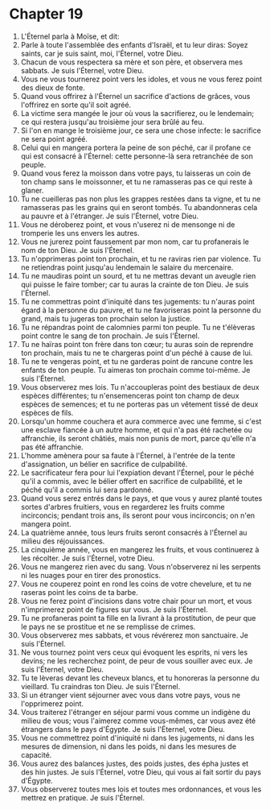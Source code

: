 # Chapter 19

1. L'Éternel parla à Moïse, et dit:
2. Parle à toute l'assemblée des enfants d'Israël, et tu leur diras: Soyez saints, car je suis saint, moi, l'Éternel, votre Dieu.
3. Chacun de vous respectera sa mère et son père, et observera mes sabbats. Je suis l'Éternel, votre Dieu.
4. Vous ne vous tournerez point vers les idoles, et vous ne vous ferez point des dieux de fonte.
5. Quand vous offrirez à l'Éternel un sacrifice d'actions de grâces, vous l'offrirez en sorte qu'il soit agréé.
6. La victime sera mangée le jour où vous la sacrifierez, ou le lendemain; ce qui restera jusqu'au troisième jour sera brûlé au feu.
7. Si l'on en mange le troisième jour, ce sera une chose infecte: le sacrifice ne sera point agréé.
8. Celui qui en mangera portera la peine de son péché, car il profane ce qui est consacré à l'Éternel: cette personne-là sera retranchée de son peuple.
9. Quand vous ferez la moisson dans votre pays, tu laisseras un coin de ton champ sans le moissonner, et tu ne ramasseras pas ce qui reste à glaner.
10. Tu ne cueilleras pas non plus les grappes restées dans ta vigne, et tu ne ramasseras pas les grains qui en seront tombés. Tu abandonneras cela au pauvre et à l'étranger. Je suis l'Éternel, votre Dieu.
11. Vous ne déroberez point, et vous n'userez ni de mensonge ni de tromperie les uns envers les autres.
12. Vous ne jurerez point faussement par mon nom, car tu profanerais le nom de ton Dieu. Je suis l'Éternel.
13. Tu n'opprimeras point ton prochain, et tu ne raviras rien par violence. Tu ne retiendras point jusqu'au lendemain le salaire du mercenaire.
14. Tu ne maudiras point un sourd, et tu ne mettras devant un aveugle rien qui puisse le faire tomber; car tu auras la crainte de ton Dieu. Je suis l'Éternel.
15. Tu ne commettras point d'iniquité dans tes jugements: tu n'auras point égard à la personne du pauvre, et tu ne favoriseras point la personne du grand, mais tu jugeras ton prochain selon la justice.
16. Tu ne répandras point de calomnies parmi ton peuple. Tu ne t'élèveras point contre le sang de ton prochain. Je suis l'Éternel.
17. Tu ne haïras point ton frère dans ton cœur; tu auras soin de reprendre ton prochain, mais tu ne te chargeras point d'un péché à cause de lui.
18. Tu ne te vengeras point, et tu ne garderas point de rancune contre les enfants de ton peuple. Tu aimeras ton prochain comme toi-même. Je suis l'Éternel.
19. Vous observerez mes lois. Tu n'accoupleras point des bestiaux de deux espèces différentes; tu n'ensemenceras point ton champ de deux espèces de semences; et tu ne porteras pas un vêtement tissé de deux espèces de fils.
20. Lorsqu'un homme couchera et aura commerce avec une femme, si c'est une esclave fiancée à un autre homme, et qui n'a pas été rachetée ou affranchie, ils seront châtiés, mais non punis de mort, parce qu'elle n'a pas été affranchie.
21. L'homme amènera pour sa faute à l'Éternel, à l'entrée de la tente d'assignation, un bélier en sacrifice de culpabilité.
22. Le sacrificateur fera pour lui l'expiation devant l'Éternel, pour le péché qu'il a commis, avec le bélier offert en sacrifice de culpabilité, et le péché qu'il a commis lui sera pardonné.
23. Quand vous serez entrés dans le pays, et que vous y aurez planté toutes sortes d'arbres fruitiers, vous en regarderez les fruits comme incirconcis; pendant trois ans, ils seront pour vous incirconcis; on n'en mangera point.
24. La quatrième année, tous leurs fruits seront consacrés à l'Éternel au milieu des réjouissances.
25. La cinquième année, vous en mangerez les fruits, et vous continuerez à les récolter. Je suis l'Éternel, votre Dieu.
26. Vous ne mangerez rien avec du sang. Vous n'observerez ni les serpents ni les nuages pour en tirer des pronostics.
27. Vous ne couperez point en rond les coins de votre chevelure, et tu ne raseras point les coins de ta barbe.
28. Vous ne ferez point d'incisions dans votre chair pour un mort, et vous n'imprimerez point de figures sur vous. Je suis l'Éternel.
29. Tu ne profaneras point ta fille en la livrant à la prostitution, de peur que le pays ne se prostitue et ne se remplisse de crimes.
30. Vous observerez mes sabbats, et vous révérerez mon sanctuaire. Je suis l'Éternel.
31. Ne vous tournez point vers ceux qui évoquent les esprits, ni vers les devins; ne les recherchez point, de peur de vous souiller avec eux. Je suis l'Éternel, votre Dieu.
32. Tu te lèveras devant les cheveux blancs, et tu honoreras la personne du vieillard. Tu craindras ton Dieu. Je suis l'Éternel.
33. Si un étranger vient séjourner avec vous dans votre pays, vous ne l'opprimerez point.
34. Vous traiterez l'étranger en séjour parmi vous comme un indigène du milieu de vous; vous l'aimerez comme vous-mêmes, car vous avez été étrangers dans le pays d'Égypte. Je suis l'Éternel, votre Dieu.
35. Vous ne commettrez point d'iniquité ni dans les jugements, ni dans les mesures de dimension, ni dans les poids, ni dans les mesures de capacité.
36. Vous aurez des balances justes, des poids justes, des épha justes et des hin justes. Je suis l'Éternel, votre Dieu, qui vous ai fait sortir du pays d'Égypte.
37. Vous observerez toutes mes lois et toutes mes ordonnances, et vous les mettrez en pratique. Je suis l'Éternel.

